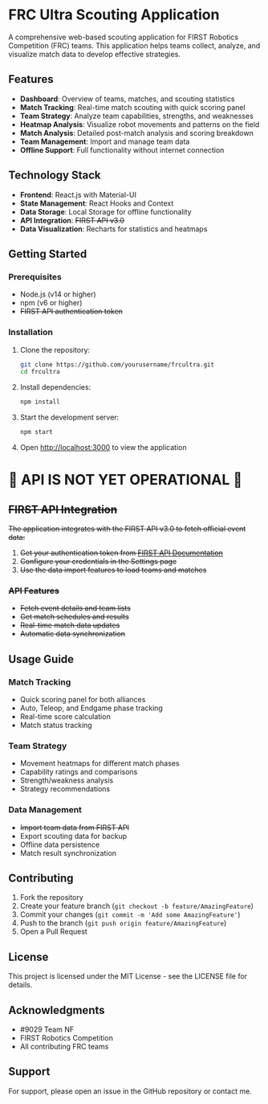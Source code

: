 # FRC Ultra Scouting Application

A comprehensive web-based scouting application for FIRST Robotics Competition (FRC) teams. This application helps teams collect, analyze, and visualize match data to develop effective strategies.

## Features

- **Dashboard**: Overview of teams, matches, and scouting statistics
- **Match Tracking**: Real-time match scouting with quick scoring panel
- **Team Strategy**: Analyze team capabilities, strengths, and weaknesses
- **Heatmap Analysis**: Visualize robot movements and patterns on the field
- **Match Analysis**: Detailed post-match analysis and scoring breakdown
- **Team Management**: Import and manage team data
- **Offline Support**: Full functionality without internet connection

## Technology Stack

- **Frontend**: React.js with Material-UI
- **State Management**: React Hooks and Context
- **Data Storage**: Local Storage for offline functionality
- **API Integration**: ~~FIRST API v3.0~~
- **Data Visualization**: Recharts for statistics and heatmaps

## Getting Started

### Prerequisites

- Node.js (v14 or higher)
- npm (v6 or higher)
- ~~FIRST API authentication token~~

### Installation

1. Clone the repository:
   ```bash
   git clone https://github.com/yourusername/frcultra.git
   cd frcultra
   ```

2. Install dependencies:
   ```bash
   npm install
   ```

3. Start the development server:
   ```bash
   npm start
   ```

4. Open [http://localhost:3000](http://localhost:3000) to view the application



# 🚨 API IS NOT YET OPERATIONAL 🚨
## ~~FIRST API Integration~~

~~The application integrates with the FIRST API v3.0 to fetch official event data:~~

1. ~~Get your authentication token from [FIRST API Documentation](https://frc-api-docs.firstinspires.org/)~~
2. ~~Configure your credentials in the Settings page~~
3. ~~Use the data import features to load teams and matches~~

### ~~API Features~~

- ~~Fetch event details and team lists~~
- ~~Get match schedules and results~~
- ~~Real-time match data updates~~
- ~~Automatic data synchronization~~

## Usage Guide

### Match Tracking

- Quick scoring panel for both alliances
- Auto, Teleop, and Endgame phase tracking
- Real-time score calculation
- Match status tracking

### Team Strategy

- Movement heatmaps for different match phases
- Capability ratings and comparisons
- Strength/weakness analysis
- Strategy recommendations

### Data Management

- ~~Import team data from FIRST API~~
- Export scouting data for backup
- Offline data persistence
- Match result synchronization

## Contributing

1. Fork the repository
2. Create your feature branch (`git checkout -b feature/AmazingFeature`)
3. Commit your changes (`git commit -m 'Add some AmazingFeature'`)
4. Push to the branch (`git push origin feature/AmazingFeature`)
5. Open a Pull Request

## License

This project is licensed under the MIT License - see the LICENSE file for details.

## Acknowledgments

- #9029 Team NF
- FIRST Robotics Competition
- All contributing FRC teams

## Support

For support, please open an issue in the GitHub repository or contact me.
